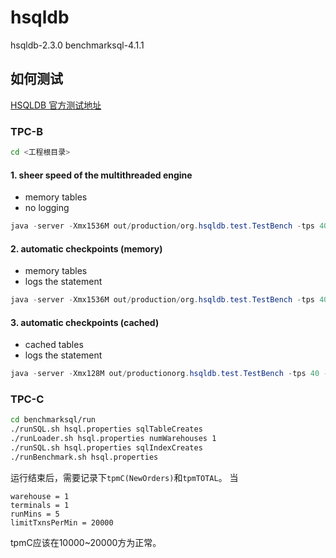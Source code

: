 # hsqldb

hsqldb-2.3.0
benchmarksql-4.1.1

## 如何测试

[HSQLDB 官方测试地址](http://hsqldb.org/web/hsqlPerformanceTests.html)

### TPC-B

```sh
cd <工程根目录>
```

#### 1. sheer speed of the multithreaded engine

- memory tables
- no logging

```java
java -server -Xmx1536M out/production/org.hsqldb.test.TestBench -tps 40 -driver out/production/org.hsqldb.jdbcDriver -url jdbc:hsqldb:mem:test;hsqldb.tx=mvcc -user sa -init -clients 4 -tpc 8000
```

#### 2. automatic checkpoints (memory)

- memory tables
- logs the statement

```java
java -server -Xmx1536M out/production/org.hsqldb.test.TestBench -tps 40 -driver out/production/org.hsqldb.jdbcDriver -url jdbc:hsqldb:file:test;hsqldb.log_size=200;hsqldb.tx=mvcc -user sa -init -clients 4 -tpc 8000
```

#### 3. automatic checkpoints (cached)

- cached tables
- logs the statement

```java
java -server -Xmx128M out/productionorg.hsqldb.test.TestBench -tps 40 -driver out/productionorg.hsqldb.jdbcDriver -url jdbc:hsqldb:file:test;hsqldb.default_table_type=cached;hsqldb.log_size=200;hsqldb.tx=mvcc -user sa -init -clients 4 -tpc 8000
```

### TPC-C
```sh
cd benchmarksql/run
./runSQL.sh hsql.properties sqlTableCreates
./runLoader.sh hsql.properties numWarehouses 1
./runSQL.sh hsql.properties sqlIndexCreates
./runBenchmark.sh hsql.properties
```

运行结束后，需要记录下`tpmC(NewOrders)`和`tpmTOTAL`。
当
```
warehouse = 1
terminals = 1
runMins = 5
limitTxnsPerMin = 20000
```
tpmC应该在10000~20000方为正常。
